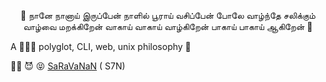 <p align="center">
  🚀 நானே நானாய் இருப்பேன் நாளில் பூராய் வசிப்பேன் போலே வாழ்ந்தே சலிக்கும் வாழ்வை மறக்கிறேன் வாகாய் வாகாய் வாழ்கிறேன் பாகாய் பாகாய் ஆகிறேன் 🚀


  A 👨🏻‍💻 polyglot, CLI, web, unix philosophy 🎉

<!-- 👋🏻, am a Senior Front-End Developer ( JAVASCRIPT ) in a start up at Mumbai, INDIA. -->

🙏🏻  😈 😝 [SaRaVaNaN](https://twitter.com/saravntbe) ( S7N)

<p>
